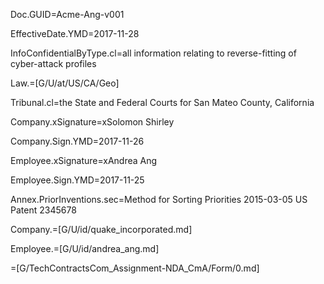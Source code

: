 Doc.GUID=Acme-Ang-v001

EffectiveDate.YMD=2017-11-28

InfoConfidentialByType.cl=all information relating to reverse-fitting of cyber-attack profiles

Law.=[G/U/at/US/CA/Geo]

Tribunal.cl=the State and Federal Courts for San Mateo County, California

Company.xSignature=xSolomon Shirley

Company.Sign.YMD=2017-11-26

Employee.xSignature=xAndrea Ang

Employee.Sign.YMD=2017-11-25

Annex.PriorInventions.sec=Method for Sorting Priorities  2015-03-05 US Patent 2345678

Company.=[G/U/id/quake_incorporated.md]

Employee.=[G/U/id/andrea_ang.md]

=[G/TechContractsCom_Assignment-NDA_CmA/Form/0.md]